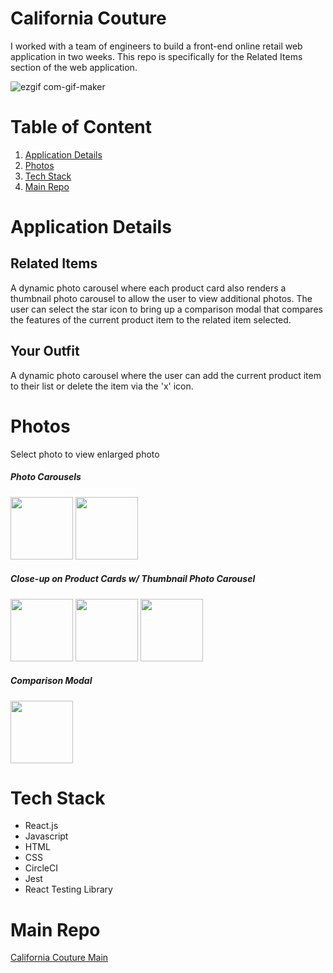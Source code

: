 # California Couture
I worked with a team of engineers to build a front-end online retail web application in two weeks. This repo is specifically for the Related Items section of the web application.

![ezgif com-gif-maker](https://user-images.githubusercontent.com/80929887/126221000-2fffe498-30fb-4675-8aae-5b69ffdf7bb2.gif)

# Table of Content
1. [Application Details](https://github.com/vtran1022/California-Couture#application-details)
2. [Photos](https://github.com/vtran1022/California-Couture#photos)
3. [Tech Stack](https://github.com/vtran1022/California-Couture#tech-stack)
4. [Main Repo](https://github.com/vtran1022/California-Couture#main-repo)


# Application Details
## Related Items
A dynamic photo carousel where each product card also renders a thumbnail photo carousel to allow the user to view additional photos. The user can select the star icon to bring up a comparison modal that compares the features of the current product item to the related item selected. 

## Your Outfit
A dynamic photo carousel where the user can add the current product item to their list or delete the item via the 'x' icon.

# Photos
Select photo to view enlarged photo

##### Photo Carousels
<a href="https://drive.google.com/file/d/1Fa8NhBKB6n6bRc6kdVHc6b5i1U1by6WZ/view?usp=sharing"><img src="https://drive.google.com/uc?export=view&id=1Fa8NhBKB6n6bRc6kdVHc6b5i1U1by6WZ" width="100" height="100"></a>
<a href="https://drive.google.com/file/d/1oYBg-vJmLeqdS4iNBQB4oG8kuHR3NHfC/view?usp=sharing">
  <img src="https://drive.google.com/uc?export=view&id=1oYBg-vJmLeqdS4iNBQB4oG8kuHR3NHfC" width="100" height="100"></a>

##### Close-up on Product Cards w/ Thumbnail Photo Carousel
<a href="https://drive.google.com/file/d/1yCmjQf9a07VgFJ2exUuFPM_Z2D3rJoKV/view?usp=sharing"><img src="https://drive.google.com/uc?export=view&id=1yCmjQf9a07VgFJ2exUuFPM_Z2D3rJoKV" width="100" height="100"></a>
<a href="https://drive.google.com/file/d/119IYu1kgEjr46BEKa9lJeET7RK1b611p/view?usp=sharing"><img src="https://drive.google.com/uc?export=view&id=119IYu1kgEjr46BEKa9lJeET7RK1b611p" width="100" height="100"></a>
<a href="https://drive.google.com/file/d/1bPBO6qhXDHtLBfqUuK3i8JsWIW4peHi7/view?usp=sharing"><img src="https://drive.google.com/uc?export=view&id=1bPBO6qhXDHtLBfqUuK3i8JsWIW4peHi7" width="100" height="100"></a>

##### Comparison Modal
<a href="https://drive.google.com/file/d/1N0Gka123VUXdMmmvwyjrlE_hCImCE9eB/view?usp=sharing"><img src="https://drive.google.com/uc?export=view&id=1N0Gka123VUXdMmmvwyjrlE_hCImCE9eB" width="100" height="100"></a>


# Tech Stack
- React.js
- Javascript
- HTML
- CSS
- CircleCI
- Jest
- React Testing Library

# Main Repo

[California Couture Main](https://github.com/Bug-Busters-HRSJO/FEC)

